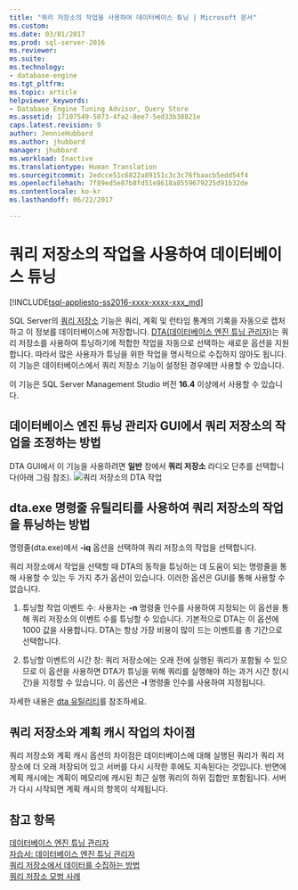 ```yaml
---
title: "쿼리 저장소의 작업을 사용하여 데이터베이스 튜닝 | Microsoft 문서"
ms.custom: 
ms.date: 03/01/2017
ms.prod: sql-server-2016
ms.reviewer: 
ms.suite: 
ms.technology:
- database-engine
ms.tgt_pltfrm: 
ms.topic: article
helpviewer_keywords:
- Database Engine Tuning Advisor, Query Store
ms.assetid: 17107549-5073-4fa2-8ee7-5ed33b38821e
caps.latest.revision: 9
author: JennieHubbard
ms.author: jhubbard
manager: jhubbard
ms.workload: Inactive
ms.translationtype: Human Translation
ms.sourcegitcommit: 2edcce51c6822a89151c3c3c76fbaacb5edd54f4
ms.openlocfilehash: 7f89ed5e87b8fd51e8618a8559679225d91b32de
ms.contentlocale: ko-kr
ms.lasthandoff: 06/22/2017

---
```

# <a name="tuning-database-using-workload-from-query-store"></a>쿼리 저장소의 작업을 사용하여 데이터베이스 튜닝
[!INCLUDE[tsql-appliesto-ss2016-xxxx-xxxx-xxx_md](../../includes/tsql-appliesto-ss2016-xxxx-xxxx-xxx-md.md)]


SQL Server의 [쿼리 저장소](../../relational-databases/performance/how-query-store-collects-data.md) 기능은 쿼리, 계획 및 런타임 통계의 기록을 자동으로 캡처하고 이 정보를 데이터베이스에 저장합니다. [DTA(데이터베이스 엔진 튜닝 관리자)](../../relational-databases/performance/database-engine-tuning-advisor.md)는 쿼리 저장소를 사용하여 튜닝하기에 적합한 작업을 자동으로 선택하는 새로운 옵션을 지원합니다. 따라서 많은 사용자가 튜닝을 위한 작업을 명시적으로 수집하지 않아도 됩니다. 이 기능은 데이터베이스에서 쿼리 저장소 기능이 설정된 경우에만 사용할 수 있습니다. 
  
  이 기능은 SQL Server Management Studio 버전 **16.4** 이상에서 사용할 수 있습니다. 
  
<a name="how-to-tune-a-workload-from-query-store-in-database-engine-tuning-advisor-gui"></a>데이터베이스 엔진 튜닝 관리자 GUI에서 쿼리 저장소의 작업을 조정하는 방법
---
DTA GUI에서 이 기능을 사용하려면 **일반** 창에서 **쿼리 저장소** 라디오 단추를 선택합니다(아래 그림 참조).
![쿼리 저장소의 DTA 작업](../../relational-databases/performance/media/dta-workload-from-query-store.gif)
 
<a name="how-to-tune-a-workload-from-query-store-in-dtaexe-command-line-utility"></a>dta.exe 명령줄 유틸리티를 사용하여 쿼리 저장소의 작업을 튜닝하는 방법
---
명령줄(dta.exe)에서 **-iq** 옵션을 선택하여 쿼리 저장소의 작업을 선택합니다. 

쿼리 저장소에서 작업을 선택할 때 DTA의 동작을 튜닝하는 데 도움이 되는 명령줄을 통해 사용할 수 있는 두 가지 추가 옵션이 있습니다. 이러한 옵션은 GUI를 통해 사용할 수 없습니다.
  1. 튜닝할 작업 이벤트 수: 사용자는 **-n** 명령줄 인수를 사용하여 지정되는 이 옵션을 통해 쿼리 저장소의 이벤트 수를 튜닝할 수 있습니다. 기본적으로 DTA는 이 옵션에 1000 값을 사용합니다. DTA는 항상 가장 비용이 많이 드는 이벤트를 총 기간으로 선택합니다. 
  
  2. 튜닝할 이벤트의 시간 창: 쿼리 저장소에는 오래 전에 실행된 쿼리가 포함될 수 있으므로 이 옵션을 사용하면 DTA가 튜닝을 위해 쿼리를 실행해야 하는 과거 시간 창(시간)을 지정할 수 있습니다. 이 옵션은 **-I** 명령줄 인수를 사용하여 지정됩니다. 

자세한 내용은 [dta 유틸리티](../../tools/dta/dta-utility.md)를 참조하세요.

<a name="difference-between-using-workload-from-query-store-and-plan-cache"></a>쿼리 저장소와 계획 캐시 작업의 차이점 
--- 
쿼리 저장소와 계획 캐시 옵션의 차이점은 데이터베이스에 대해 실행된 쿼리가 쿼리 저장소에 더 오래 저장되어 있고 서버를 다시 시작한 후에도 지속된다는 것입니다. 반면에 계획 캐시에는 계획이 메모리에 캐시된 최근 실행 쿼리의 하위 집합만 포함됩니다. 서버가 다시 시작되면 계획 캐시의 항목이 삭제됩니다.

<a name="see-also"></a>참고 항목 
--- 
[데이터베이스 엔진 튜닝 관리자](../../relational-databases/performance/database-engine-tuning-advisor.md)     
[자습서: 데이터베이스 엔진 튜닝 관리자](Tutorial:%20Database%20Engine%20Tuning%20Advisor.md)     
[쿼리 저장소에서 데이터를 수집하는 방법](../../relational-databases/performance/how-query-store-collects-data.md)     
[쿼리 저장소 모범 사례](../../relational-databases/performance/best-practice-with-the-query-store.md)

